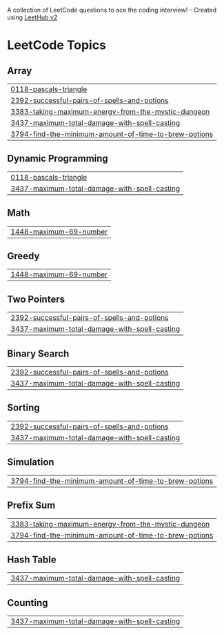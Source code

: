 A collection of LeetCode questions to ace the coding interview! - Created using [LeetHub v2](https://github.com/arunbhardwaj/LeetHub-2.0)
<!---LeetCode Topics Start-->
# LeetCode Topics
## Array
|  |
| ------- |
| [0118-pascals-triangle](https://github.com/Ayush7809/LeetCode/tree/master/0118-pascals-triangle) |
| [2392-successful-pairs-of-spells-and-potions](https://github.com/Ayush7809/LeetCode/tree/master/2392-successful-pairs-of-spells-and-potions) |
| [3383-taking-maximum-energy-from-the-mystic-dungeon](https://github.com/Ayush7809/LeetCode/tree/master/3383-taking-maximum-energy-from-the-mystic-dungeon) |
| [3437-maximum-total-damage-with-spell-casting](https://github.com/Ayush7809/LeetCode/tree/master/3437-maximum-total-damage-with-spell-casting) |
| [3794-find-the-minimum-amount-of-time-to-brew-potions](https://github.com/Ayush7809/LeetCode/tree/master/3794-find-the-minimum-amount-of-time-to-brew-potions) |
## Dynamic Programming
|  |
| ------- |
| [0118-pascals-triangle](https://github.com/Ayush7809/LeetCode/tree/master/0118-pascals-triangle) |
| [3437-maximum-total-damage-with-spell-casting](https://github.com/Ayush7809/LeetCode/tree/master/3437-maximum-total-damage-with-spell-casting) |
## Math
|  |
| ------- |
| [1448-maximum-69-number](https://github.com/Ayush7809/LeetCode/tree/master/1448-maximum-69-number) |
## Greedy
|  |
| ------- |
| [1448-maximum-69-number](https://github.com/Ayush7809/LeetCode/tree/master/1448-maximum-69-number) |
## Two Pointers
|  |
| ------- |
| [2392-successful-pairs-of-spells-and-potions](https://github.com/Ayush7809/LeetCode/tree/master/2392-successful-pairs-of-spells-and-potions) |
| [3437-maximum-total-damage-with-spell-casting](https://github.com/Ayush7809/LeetCode/tree/master/3437-maximum-total-damage-with-spell-casting) |
## Binary Search
|  |
| ------- |
| [2392-successful-pairs-of-spells-and-potions](https://github.com/Ayush7809/LeetCode/tree/master/2392-successful-pairs-of-spells-and-potions) |
| [3437-maximum-total-damage-with-spell-casting](https://github.com/Ayush7809/LeetCode/tree/master/3437-maximum-total-damage-with-spell-casting) |
## Sorting
|  |
| ------- |
| [2392-successful-pairs-of-spells-and-potions](https://github.com/Ayush7809/LeetCode/tree/master/2392-successful-pairs-of-spells-and-potions) |
| [3437-maximum-total-damage-with-spell-casting](https://github.com/Ayush7809/LeetCode/tree/master/3437-maximum-total-damage-with-spell-casting) |
## Simulation
|  |
| ------- |
| [3794-find-the-minimum-amount-of-time-to-brew-potions](https://github.com/Ayush7809/LeetCode/tree/master/3794-find-the-minimum-amount-of-time-to-brew-potions) |
## Prefix Sum
|  |
| ------- |
| [3383-taking-maximum-energy-from-the-mystic-dungeon](https://github.com/Ayush7809/LeetCode/tree/master/3383-taking-maximum-energy-from-the-mystic-dungeon) |
| [3794-find-the-minimum-amount-of-time-to-brew-potions](https://github.com/Ayush7809/LeetCode/tree/master/3794-find-the-minimum-amount-of-time-to-brew-potions) |
## Hash Table
|  |
| ------- |
| [3437-maximum-total-damage-with-spell-casting](https://github.com/Ayush7809/LeetCode/tree/master/3437-maximum-total-damage-with-spell-casting) |
## Counting
|  |
| ------- |
| [3437-maximum-total-damage-with-spell-casting](https://github.com/Ayush7809/LeetCode/tree/master/3437-maximum-total-damage-with-spell-casting) |
<!---LeetCode Topics End-->